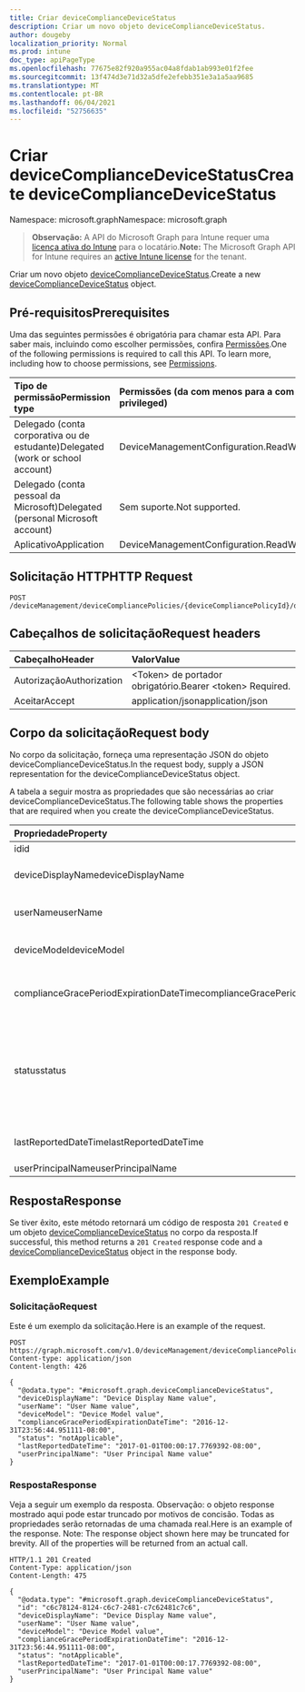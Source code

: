 ```yaml
---
title: Criar deviceComplianceDeviceStatus
description: Criar um novo objeto deviceComplianceDeviceStatus.
author: dougeby
localization_priority: Normal
ms.prod: intune
doc_type: apiPageType
ms.openlocfilehash: 77675e82f920a955ac04a8fdab1ab993e01f2fee
ms.sourcegitcommit: 13f474d3e71d32a5dfe2efebb351e3a1a5aa9685
ms.translationtype: MT
ms.contentlocale: pt-BR
ms.lasthandoff: 06/04/2021
ms.locfileid: "52756635"
---
```

# <a name="create-devicecompliancedevicestatus"></a><span data-ttu-id="99a8f-103">Criar deviceComplianceDeviceStatus</span><span class="sxs-lookup"><span data-stu-id="99a8f-103">Create deviceComplianceDeviceStatus</span></span>

<span data-ttu-id="99a8f-104">Namespace: microsoft.graph</span><span class="sxs-lookup"><span data-stu-id="99a8f-104">Namespace: microsoft.graph</span></span>

> <span data-ttu-id="99a8f-105">**Observação:** A API do Microsoft Graph para Intune requer uma [licença ativa do Intune](https://go.microsoft.com/fwlink/?linkid=839381) para o locatário.</span><span class="sxs-lookup"><span data-stu-id="99a8f-105">**Note:** The Microsoft Graph API for Intune requires an [active Intune license](https://go.microsoft.com/fwlink/?linkid=839381) for the tenant.</span></span>

<span data-ttu-id="99a8f-106">Criar um novo objeto [deviceComplianceDeviceStatus](../resources/intune-deviceconfig-devicecompliancedevicestatus.md).</span><span class="sxs-lookup"><span data-stu-id="99a8f-106">Create a new [deviceComplianceDeviceStatus](../resources/intune-deviceconfig-devicecompliancedevicestatus.md) object.</span></span>

## <a name="prerequisites"></a><span data-ttu-id="99a8f-107">Pré-requisitos</span><span class="sxs-lookup"><span data-stu-id="99a8f-107">Prerequisites</span></span>
<span data-ttu-id="99a8f-p101">Uma das seguintes permissões é obrigatória para chamar esta API. Para saber mais, incluindo como escolher permissões, confira [Permissões](/graph/permissions-reference).</span><span class="sxs-lookup"><span data-stu-id="99a8f-p101">One of the following permissions is required to call this API. To learn more, including how to choose permissions, see [Permissions](/graph/permissions-reference).</span></span>

|<span data-ttu-id="99a8f-110">Tipo de permissão</span><span class="sxs-lookup"><span data-stu-id="99a8f-110">Permission type</span></span>|<span data-ttu-id="99a8f-111">Permissões (da com menos para a com mais privilégios)</span><span class="sxs-lookup"><span data-stu-id="99a8f-111">Permissions (from least to most privileged)</span></span>|
|:---|:---|
|<span data-ttu-id="99a8f-112">Delegado (conta corporativa ou de estudante)</span><span class="sxs-lookup"><span data-stu-id="99a8f-112">Delegated (work or school account)</span></span>|<span data-ttu-id="99a8f-113">DeviceManagementConfiguration.ReadWrite.All</span><span class="sxs-lookup"><span data-stu-id="99a8f-113">DeviceManagementConfiguration.ReadWrite.All</span></span>|
|<span data-ttu-id="99a8f-114">Delegado (conta pessoal da Microsoft)</span><span class="sxs-lookup"><span data-stu-id="99a8f-114">Delegated (personal Microsoft account)</span></span>|<span data-ttu-id="99a8f-115">Sem suporte.</span><span class="sxs-lookup"><span data-stu-id="99a8f-115">Not supported.</span></span>|
|<span data-ttu-id="99a8f-116">Aplicativo</span><span class="sxs-lookup"><span data-stu-id="99a8f-116">Application</span></span>|<span data-ttu-id="99a8f-117">DeviceManagementConfiguration.ReadWrite.All</span><span class="sxs-lookup"><span data-stu-id="99a8f-117">DeviceManagementConfiguration.ReadWrite.All</span></span>|

## <a name="http-request"></a><span data-ttu-id="99a8f-118">Solicitação HTTP</span><span class="sxs-lookup"><span data-stu-id="99a8f-118">HTTP Request</span></span>
<!-- {
  "blockType": "ignored"
}
-->
``` http
POST /deviceManagement/deviceCompliancePolicies/{deviceCompliancePolicyId}/deviceStatuses
```

## <a name="request-headers"></a><span data-ttu-id="99a8f-119">Cabeçalhos de solicitação</span><span class="sxs-lookup"><span data-stu-id="99a8f-119">Request headers</span></span>
|<span data-ttu-id="99a8f-120">Cabeçalho</span><span class="sxs-lookup"><span data-stu-id="99a8f-120">Header</span></span>|<span data-ttu-id="99a8f-121">Valor</span><span class="sxs-lookup"><span data-stu-id="99a8f-121">Value</span></span>|
|:---|:---|
|<span data-ttu-id="99a8f-122">Autorização</span><span class="sxs-lookup"><span data-stu-id="99a8f-122">Authorization</span></span>|<span data-ttu-id="99a8f-123">&lt;Token&gt; de portador obrigatório.</span><span class="sxs-lookup"><span data-stu-id="99a8f-123">Bearer &lt;token&gt; Required.</span></span>|
|<span data-ttu-id="99a8f-124">Aceitar</span><span class="sxs-lookup"><span data-stu-id="99a8f-124">Accept</span></span>|<span data-ttu-id="99a8f-125">application/json</span><span class="sxs-lookup"><span data-stu-id="99a8f-125">application/json</span></span>|

## <a name="request-body"></a><span data-ttu-id="99a8f-126">Corpo da solicitação</span><span class="sxs-lookup"><span data-stu-id="99a8f-126">Request body</span></span>
<span data-ttu-id="99a8f-127">No corpo da solicitação, forneça uma representação JSON do objeto deviceComplianceDeviceStatus.</span><span class="sxs-lookup"><span data-stu-id="99a8f-127">In the request body, supply a JSON representation for the deviceComplianceDeviceStatus object.</span></span>

<span data-ttu-id="99a8f-128">A tabela a seguir mostra as propriedades que são necessárias ao criar deviceComplianceDeviceStatus.</span><span class="sxs-lookup"><span data-stu-id="99a8f-128">The following table shows the properties that are required when you create the deviceComplianceDeviceStatus.</span></span>

|<span data-ttu-id="99a8f-129">Propriedade</span><span class="sxs-lookup"><span data-stu-id="99a8f-129">Property</span></span>|<span data-ttu-id="99a8f-130">Tipo</span><span class="sxs-lookup"><span data-stu-id="99a8f-130">Type</span></span>|<span data-ttu-id="99a8f-131">Descrição</span><span class="sxs-lookup"><span data-stu-id="99a8f-131">Description</span></span>|
|:---|:---|:---|
|<span data-ttu-id="99a8f-132">id</span><span class="sxs-lookup"><span data-stu-id="99a8f-132">id</span></span>|<span data-ttu-id="99a8f-133">Cadeia de caracteres</span><span class="sxs-lookup"><span data-stu-id="99a8f-133">String</span></span>|<span data-ttu-id="99a8f-134">Chave da entidade.</span><span class="sxs-lookup"><span data-stu-id="99a8f-134">Key of the entity.</span></span>|
|<span data-ttu-id="99a8f-135">deviceDisplayName</span><span class="sxs-lookup"><span data-stu-id="99a8f-135">deviceDisplayName</span></span>|<span data-ttu-id="99a8f-136">Cadeia de caracteres</span><span class="sxs-lookup"><span data-stu-id="99a8f-136">String</span></span>|<span data-ttu-id="99a8f-137">Nome do dispositivo de DevicePolicyStatus.</span><span class="sxs-lookup"><span data-stu-id="99a8f-137">Device name of the DevicePolicyStatus.</span></span>|
|<span data-ttu-id="99a8f-138">userName</span><span class="sxs-lookup"><span data-stu-id="99a8f-138">userName</span></span>|<span data-ttu-id="99a8f-139">Cadeia de caracteres</span><span class="sxs-lookup"><span data-stu-id="99a8f-139">String</span></span>|<span data-ttu-id="99a8f-140">O nome de usuário que está sendo relatado</span><span class="sxs-lookup"><span data-stu-id="99a8f-140">The User Name that is being reported</span></span>|
|<span data-ttu-id="99a8f-141">deviceModel</span><span class="sxs-lookup"><span data-stu-id="99a8f-141">deviceModel</span></span>|<span data-ttu-id="99a8f-142">Cadeia de caracteres</span><span class="sxs-lookup"><span data-stu-id="99a8f-142">String</span></span>|<span data-ttu-id="99a8f-143">O modelo do dispositivo que está sendo relatado</span><span class="sxs-lookup"><span data-stu-id="99a8f-143">The device model that is being reported</span></span>|
|<span data-ttu-id="99a8f-144">complianceGracePeriodExpirationDateTime</span><span class="sxs-lookup"><span data-stu-id="99a8f-144">complianceGracePeriodExpirationDateTime</span></span>|<span data-ttu-id="99a8f-145">DateTimeOffset</span><span class="sxs-lookup"><span data-stu-id="99a8f-145">DateTimeOffset</span></span>|<span data-ttu-id="99a8f-146">DateTime em que o período de cortesia de conformidade do dispositivo termina</span><span class="sxs-lookup"><span data-stu-id="99a8f-146">The DateTime when device compliance grace period expires</span></span>|
|<span data-ttu-id="99a8f-147">status</span><span class="sxs-lookup"><span data-stu-id="99a8f-147">status</span></span>|[<span data-ttu-id="99a8f-148">complianceStatus</span><span class="sxs-lookup"><span data-stu-id="99a8f-148">complianceStatus</span></span>](../resources/intune-shared-compliancestatus.md)|<span data-ttu-id="99a8f-149">Status de conformidade do relatório de políticas.</span><span class="sxs-lookup"><span data-stu-id="99a8f-149">Compliance status of the policy report.</span></span> <span data-ttu-id="99a8f-150">Os valores possíveis são: `unknown`, `notApplicable`, `compliant`, `remediated`, `nonCompliant`, `error`, `conflict`, `notAssigned`.</span><span class="sxs-lookup"><span data-stu-id="99a8f-150">Possible values are: `unknown`, `notApplicable`, `compliant`, `remediated`, `nonCompliant`, `error`, `conflict`, `notAssigned`.</span></span>|
|<span data-ttu-id="99a8f-151">lastReportedDateTime</span><span class="sxs-lookup"><span data-stu-id="99a8f-151">lastReportedDateTime</span></span>|<span data-ttu-id="99a8f-152">DateTimeOffset</span><span class="sxs-lookup"><span data-stu-id="99a8f-152">DateTimeOffset</span></span>|<span data-ttu-id="99a8f-153">Data e hora da última modificação do relatório de políticas.</span><span class="sxs-lookup"><span data-stu-id="99a8f-153">Last modified date time of the policy report.</span></span>|
|<span data-ttu-id="99a8f-154">userPrincipalName</span><span class="sxs-lookup"><span data-stu-id="99a8f-154">userPrincipalName</span></span>|<span data-ttu-id="99a8f-155">Cadeia de caracteres</span><span class="sxs-lookup"><span data-stu-id="99a8f-155">String</span></span>|<span data-ttu-id="99a8f-156">UserPrincipalName.</span><span class="sxs-lookup"><span data-stu-id="99a8f-156">UserPrincipalName.</span></span>|



## <a name="response"></a><span data-ttu-id="99a8f-157">Resposta</span><span class="sxs-lookup"><span data-stu-id="99a8f-157">Response</span></span>
<span data-ttu-id="99a8f-158">Se tiver êxito, este método retornará um código de resposta `201 Created` e um objeto [deviceComplianceDeviceStatus](../resources/intune-deviceconfig-devicecompliancedevicestatus.md) no corpo da resposta.</span><span class="sxs-lookup"><span data-stu-id="99a8f-158">If successful, this method returns a `201 Created` response code and a [deviceComplianceDeviceStatus](../resources/intune-deviceconfig-devicecompliancedevicestatus.md) object in the response body.</span></span>

## <a name="example"></a><span data-ttu-id="99a8f-159">Exemplo</span><span class="sxs-lookup"><span data-stu-id="99a8f-159">Example</span></span>

### <a name="request"></a><span data-ttu-id="99a8f-160">Solicitação</span><span class="sxs-lookup"><span data-stu-id="99a8f-160">Request</span></span>
<span data-ttu-id="99a8f-161">Este é um exemplo da solicitação.</span><span class="sxs-lookup"><span data-stu-id="99a8f-161">Here is an example of the request.</span></span>
``` http
POST https://graph.microsoft.com/v1.0/deviceManagement/deviceCompliancePolicies/{deviceCompliancePolicyId}/deviceStatuses
Content-type: application/json
Content-length: 426

{
  "@odata.type": "#microsoft.graph.deviceComplianceDeviceStatus",
  "deviceDisplayName": "Device Display Name value",
  "userName": "User Name value",
  "deviceModel": "Device Model value",
  "complianceGracePeriodExpirationDateTime": "2016-12-31T23:56:44.951111-08:00",
  "status": "notApplicable",
  "lastReportedDateTime": "2017-01-01T00:00:17.7769392-08:00",
  "userPrincipalName": "User Principal Name value"
}
```

### <a name="response"></a><span data-ttu-id="99a8f-162">Resposta</span><span class="sxs-lookup"><span data-stu-id="99a8f-162">Response</span></span>
<span data-ttu-id="99a8f-p103">Veja a seguir um exemplo da resposta. Observação: o objeto response mostrado aqui pode estar truncado por motivos de concisão. Todas as propriedades serão retornadas de uma chamada real.</span><span class="sxs-lookup"><span data-stu-id="99a8f-p103">Here is an example of the response. Note: The response object shown here may be truncated for brevity. All of the properties will be returned from an actual call.</span></span>
``` http
HTTP/1.1 201 Created
Content-Type: application/json
Content-Length: 475

{
  "@odata.type": "#microsoft.graph.deviceComplianceDeviceStatus",
  "id": "c6c78124-8124-c6c7-2481-c7c62481c7c6",
  "deviceDisplayName": "Device Display Name value",
  "userName": "User Name value",
  "deviceModel": "Device Model value",
  "complianceGracePeriodExpirationDateTime": "2016-12-31T23:56:44.951111-08:00",
  "status": "notApplicable",
  "lastReportedDateTime": "2017-01-01T00:00:17.7769392-08:00",
  "userPrincipalName": "User Principal Name value"
}
```




